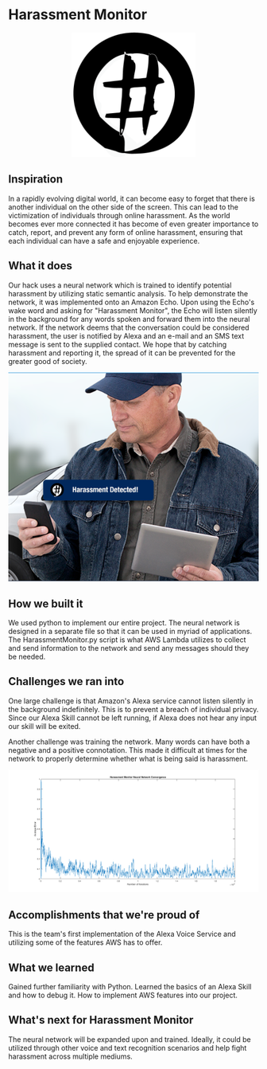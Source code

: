 # Harassment Monitor

<p align="center">
  <img src="https://raw.githubusercontent.com/hdubel94/Hack2017/master/images/HHLogo.png" alt="Hack Harassment Monitor" width="250px"/>
</p>

## Inspiration
In a rapidly evolving digital world, it can become easy to forget that there is another individual on the other side of the screen. This can lead to the victimization of individuals through online harassment. As the world becomes ever more connected it has become of even greater importance to catch, report, and prevent any form of online harassment, ensuring that each individual can have a safe and enjoyable experience.

## What it does
Our hack uses a neural network which is trained to identify potential harassment by utilizing static semantic analysis. To help demonstrate the network, it was implemented onto an Amazon Echo. Upon using the Echo's wake word and asking for "Harassment Monitor", the Echo will listen silently in the background for any words spoken and forward them into the neural network. If the network deems that the conversation could be considered harassment, the user is notified by Alexa and an e-mail and an SMS text message is sent to the supplied contact. We hope that by catching harassment and reporting it, the spread of it can be prevented for the greater good of society.

<p align="center">
  <img src="https://raw.githubusercontent.com/hdubel94/Hack2017/master/images/OldGuy.png" alt="Hack Harassment Monitor Message"/>
</p>

## How we built it
We used python to implement our entire project. The neural network is designed in a separate file so that it can be used in myriad of applications. The HarassmentMonitor.py script is what AWS Lambda utilizes to collect and send information to the network and send any messages should they be needed.

## Challenges we ran into
One large challenge is that Amazon's Alexa service cannot listen silently in the background indefinitely. This is to prevent a breach of individual privacy. Since our Alexa Skill cannot be left running, if Alexa does not hear any input our skill will be exited.

Another challenge was training the network. Many words can have both a negative and a positive connotation. This made it difficult at times for the network to properly determine whether what is being said is harassment.

<p align="center">
  <img src="https://raw.githubusercontent.com/hdubel94/Hack2017/master/images/Convergence.png" alt="Graph of Convergence"/>
</p>

## Accomplishments that we're proud of
This is the team's first implementation of the Alexa Voice Service and utilizing some of the features AWS has to offer.

## What we learned
Gained further familiarity with Python. Learned the basics of an Alexa Skill and how to debug it. How to implement AWS features into our project.

## What's next for Harassment Monitor
The neural network will be expanded upon and trained. Ideally, it could be utilized through other voice and text recognition scenarios and help fight harassment across multiple mediums.